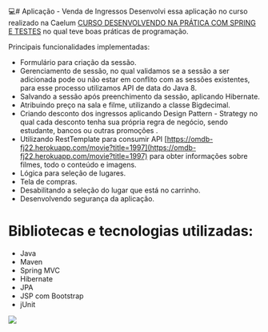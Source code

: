 💻# Aplicação - Venda de Ingressos
Desenvolvi essa aplicação no curso realizado na Caelum [CURSO DESENVOLVENDO NA PRÁTICA COM SPRING E TESTES](https://www.caelum.com.br/curso-java-testes-spring-web-services-design-patterns?id=9233 "CURSO DESENVOLVENDO NA PRÁTICA COM SPRING E TESTES") no qual teve boas práticas de programação.

Principais funcionalidades implementadas:

- Formulário para criação da sessão.
- Gerenciamento de sessão, no qual validamos se a sessão a ser adicionada pode ou não estar em conflito com as sessões existentes, para esse processo utilizamos API de data do Java 8.
- Salvando a sessão após preenchimento da sessão, aplicando Hibernate.
- Atribuindo preço na sala e filme, utilizando a classe Bigdecimal.
- Criando desconto dos ingressos aplicando Design Pattern - Strategy no qual cada desconto tenha sua própria regra de negócio, sendo estudante, bancos ou outras promoções .
- Utilizando RestTemplate para consumir API [https://omdb-fj22.herokuapp.com/movie?title=1997](https://omdb-fj22.herokuapp.com/movie?title=1997) para obter informações sobre filmes, todo o conteúdo e imagens.
- Lógica para seleção de lugares.
- Tela de compras.
- Desabilitando a seleção do lugar que está no carrinho.
- Desenvolvendo segurança da aplicação.


# Bibliotecas e tecnologias utilizadas:
- Java 
- Maven
- Spring MVC
- Hibernate
- JPA
- JSP com Bootstrap
- jUnit

![](https://i.imgur.com/CqAYBkp.png)
